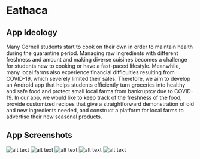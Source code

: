 # Eathaca 
## App Ideology 
Many Cornell students start to cook on their own in order to maintain health during the quarantine period.  Managing raw ingredients with different freshness and amount and making diverse cuisines becomes a challenge for students new to cooking or have a fast-paced lifestyle. 
Meanwhile, many local farms also experience financial difficulties resulting from COVID-19, which severely limited their sales.
Therefore, we aim to develop an Android app that helps students efficiently turn groceries into healthy and safe food and protect small local farms from bankruptcy due to COVID-19. 
In our app, we would like to keep track of the freshness of the food, provide customized recipes that give a straightforward demonstration of old and new ingredients needed, and construct a platform for local farms to advertise their new seasonal products. 
## App Screenshots
![alt text](imgs/img1.jpg)
![alt text](imgs/img2.jpg)
![alt text](imgs/img3.jpg)
![alt text](imgs/img4.jpg)
![alt text](imgs/img5.jpg)

